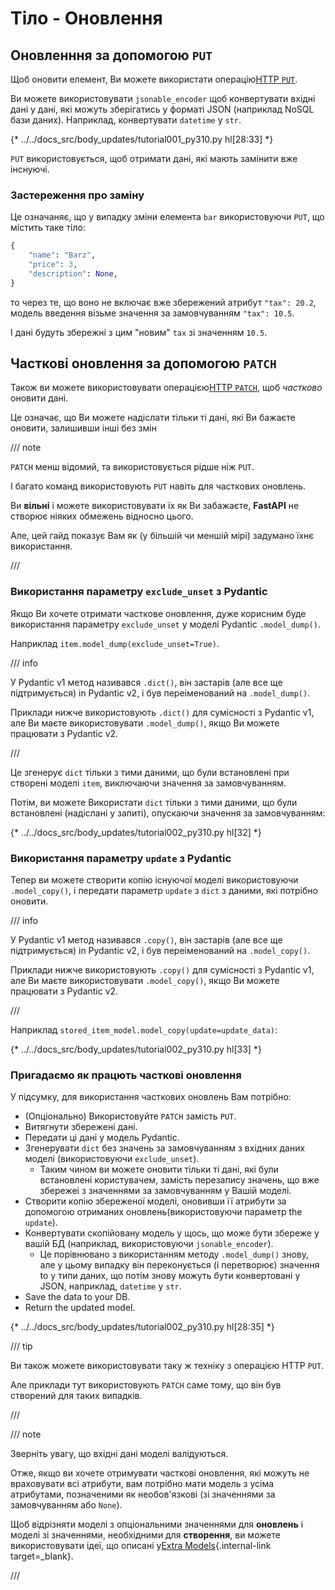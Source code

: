 # Тіло - Оновлення

## Оновленння за допомогою `PUT`

Щоб оновити елемент, Ви можете використати операцію<a href="https://developer.mozilla.org/en-US/docs/Web/HTTP/Methods/PUT" class="external-link" target="_blank">HTTP `PUT`</a>.

Ви можете використовувати `jsonable_encoder` щоб конвертувати вхідні дані у дані, які можуть зберігатись у форматі JSON (наприклад NoSQL бази даних). Наприклад, конвертувати `datetime` у `str`.

{* ../../docs_src/body_updates/tutorial001_py310.py hl[28:33] *}

`PUT` використовується, щоб отримати дані, які мають замінити вже інснуючі.

### Застереження про заміну

Це означаняє, що у випадку зміни елемента `bar` використовуючи `PUT`, що містить таке тіло:     

```Python
{
    "name": "Barz",
    "price": 3,
    "description": None,
}
```

то через те, що воно не включає вже збережений атрибут `"tax": 20.2`, модель введення візьме значення за замовчуванням `"tax": 10.5`.

І дані будуть збережні з цим "новим" `tax` зі значенням `10.5`.

## Часткові оновлення за допомогою `PATCH`

Також ви можете використовувати операцією<a href="https://developer.mozilla.org/en-US/docs/Web/HTTP/Methods/PATCH" class="external-link" target="_blank">HTTP `PATCH`</a>, щоб *частково* оновити дані.

Це означає, що Ви можете надіслати тільки ті дані, які Ви бажаєте оновити, залишивши інші без змін

/// note

`PATCH` менш відомий, та використовується рідше ніж `PUT`.

І багато команд використовують `PUT` навіть для часткових оновлень.

Ви **вільні** і можете використовувати їх як Ви забажаєте, **FastAPI** не створює ніяких обмежень відносно цього.

Але, цей гайд показує Вам як (у більшій чи меншій мірі) задумано їхнє використання.

///

### Використання параметру `exclude_unset` з Pydantic

Якщо Ви хочете отримати часткове оновлення, дуже корисним буде використання параметру `exclude_unset` у моделі Pydantic `.model_dump()`.

Наприклад `item.model_dump(exclude_unset=True)`.

/// info

У Pydantic v1 метод називався `.dict()`, він застарів (але все ще підтримується) in Pydantic v2, і був переіменований на `.model_dump()`.

Приклади нижче використовують `.dict()` для сумісності з Pydantic v1, але Ви маєте використовувати `.model_dump()`, якщо Ви можете працювати з Pydantic v2.

///

Це згенерує `dict` тільки з тими даними, що були встановлені при створені моделі `item`, виключаючи значення за замовчуванням.

Потім, ви можете Використати `dict` тільки з тими даними, що були встановлені (надіслані у запиті), опускаючи значення за замовчуванням:

{* ../../docs_src/body_updates/tutorial002_py310.py hl[32] *}

### Використання параметру `update` з Pydantic

Тепер ви можете створити копію існуючої моделі використовуючи `.model_copy()`, і передати параметр `update` з `dict` з даними, які потрібно оновити.

/// info

У Pydantic v1 метод називався `.copy()`, він застарів (але все ще підтримується) in Pydantic v2, і був переіменований на `.model_copy()`.

Приклади нижче використовують `.copy()` для сумісності з Pydantic v1, але Ви маєте використовувати `.model_copy()`, якщо Ви можете працювати з Pydantic v2.

///

Наприклад `stored_item_model.model_copy(update=update_data)`:

{* ../../docs_src/body_updates/tutorial002_py310.py hl[33] *}

### Пригадаємо як працють часткові оновлення

У підсумку, для використання часткових оновлень Вам потрібно:

* (Опціонально) Використовуйте `PATCH` замість `PUT`.
* Витягнути збережені дані.
* Передати ці дані у модель Pydantic.
* Згенерувати `dict` без значень за замовчуванням з вхідних даних моделі (використовуючи `exclude_unset`).
    * Таким чином ви можете оновити тільки ті дані, які були встановлені користувачем, замість перезапису значень, що вже збережеі з значеннями за замовчуванням у Вашій моделі.
* Cтворити копію збереженої моделі, оновивши її атрибути за допомогою отриманих оновлень(використовуючи параметр the `update`).
* Конвертувати скопійовану модель у щось, що може бути збереже у вашій БД (наприклад, використовуючи `jsonable_encoder`).
    * Це порівнювано з використанням методу `.model_dump()` знову, але у цьому випадку він переконується (і перетворює) значення to у типи даних, що потім знову можуть бути конвертовані у JSON, наприклад, `datetime` у `str`.
* Save the data to your DB.
* Return the updated model.

{* ../../docs_src/body_updates/tutorial002_py310.py hl[28:35] *}

/// tip

Ви також можете використовувати таку ж техніку з операцією HTTP `PUT`.

Але приклади тут використовують `PATCH` саме тому, що він був створений для таких випадків.

///

/// note

Зверніть увагу, що вхідні дані моделі валідуються.

Отже, якщо ви хочете отримувати часткові оновлення, які можуть не враховувати всі атрибути, вам потрібно мати модель з усіма атрибутами, позначеними як необов'язкові (зі значеннями за замовчуванням або `None`).

Щоб відрізняти моделі з опціональними значеннями для **оновлень** і моделі зі значеннями, необхідними для **створення**, ви можете використовувати ідеї, що описані у[Extra Models](extra-models.md){.internal-link target=_blank}.

///
